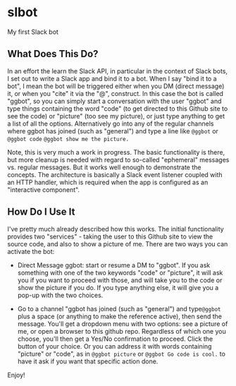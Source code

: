 # slbot
My first Slack bot

## What Does This Do?
In an effort the learn the Slack API, in particular in the context of Slack bots, I set out to write a Slack app and bind it to a bot.  When I say "bind it to a bot", I mean the bot will be triggered either when you DM (direct message) it, or when you "cite" it via the "@", construct.  In this case the bot is called "ggbot", so you can simply start a conversation with the user "ggbot" and type things containing the word "code" (to get directed to this Github site to see the code) or "picture" (too see my picture), or just type anything to get a list of all the options.  Alternatively go into any of the regular channels where ggbot has joined (such as "general") and type a line like ```@ggbot``` or ```@ggbot code``` ```@ggbot show me the picture.```

Note, this is very much a work in progress.  The basic functionality is there, but more cleanup is needed with regard to so-called "ephemeral" messages vs. regular messages.  But it works well enough to demonstrate the concepts.
The architecture is basically a Slack event listener coupled with an HTTP handler, which is required when the app is configured as an "interactive component".

## How Do I Use It
I've pretty much already described how this works.  The initial functionality provides two "services" - taking the user to this Github site to view the source code, and also to show a picture of me.  There are two ways you can activate the bot:

- Direct Message ggbot: start or resume a DM to "ggbot".  If you ask something with one of the two keywords "code" or "picture", it will ask you if you want to proceed with those, and will take you to the code or show the picture if you do.  If you type anything else, it will give you a pop-up with the two choices.

- Go to a channel "ggbot has joined (such as "general") and type`@ggbot` plus a space (or anything to make the reference active), then send the message.  You'll get a dropdown menu with two options: see a picture of me, or open a browser to this github repo.  Regardless of which one you choose, you'll then get a Yes/No confirmation to proceed.  Click the button of your choice.  Or you can address it with words containing "picture" or "code", as in `@ggbot picture` or `@ggbot Go code is cool.` to have it ask if you want that specific action done.

Enjoy!

